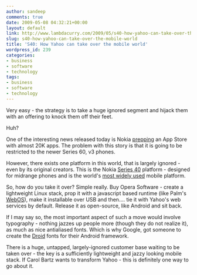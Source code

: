 ```yaml
---
author: sandeep
comments: true
date: 2009-05-08 04:32:21+00:00
layout: default
link: http://www.lambdacurry.com/2009/05/s40-how-yahoo-can-take-over-the-mobile-world/
slug: s40-how-yahoo-can-take-over-the-mobile-world
title: 'S40: How Yahoo can take over the mobile world'
wordpress_id: 239
categories:
- business
- software
- technology
tags:
- business
- software
- technology
---
```


Very easy - the strategy is to take a huge ignored segment and hijack them with an offering to knock them off their feet.

Huh?

One of the interesting news released today is Nokia [prepping](http://www.forbes.com/2009/05/07/nokia-ovi-store-technology-wireless-nokia.html) an App Store with almost 20K apps. The problem with this story is that it is going to be restricted to the newer Series 60, v3 phones.

However, there exists one platform in this world, that is largely ignored - even by its original creators. This is the Nokia [Series 40](http://en.wikipedia.org/wiki/Nokia_Series_40) platform - designed for midrange phones and is the world's [most widely used](http://www.forum.nokia.com/main/platforms/s40/index.html) mobile platform.

So, how do you take it over? Simple really. Buy Opera Software - create a lightweight Linux stack, prop it with a javascript based runtime (like Palm's [WebOS](http://en.wikipedia.org/wiki/Palm_webOS)), make it installable over USB and then.... tie it with Yahoo's web services by default. Release it as open-source, like Android and sit back.

If I may say so, the most important aspect of such a move would involve typography - nothing jazzes up people more (though they do not realize it), as much as nice antialiased fonts. Which is why Google, got someone to create the [Droid](http://en.wikipedia.org/wiki/Droid_(font)) fonts for their Android framework.

There is a huge, untapped, largely-ignored customer base waiting to be taken over - the key is a sufficiently lightweight and jazzy looking mobile stack. If Carol Bartz wants to transform Yahoo - this is definitely one way to go about it.
